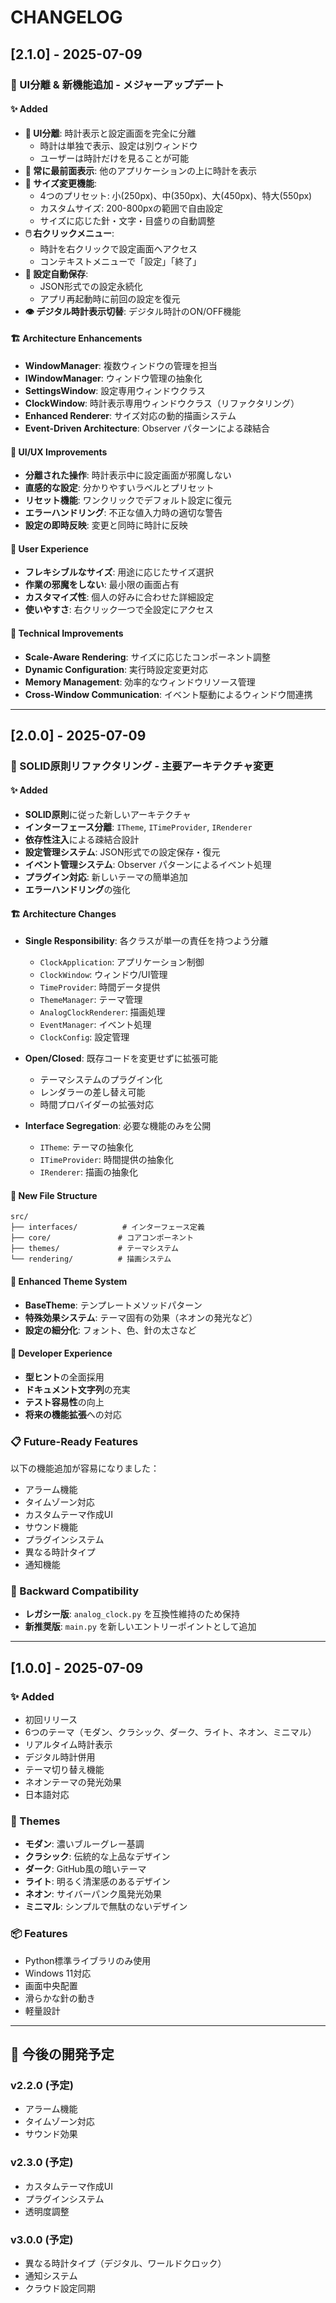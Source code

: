 # CHANGELOG

## [2.1.0] - 2025-07-09

### 🎉 UI分離 & 新機能追加 - メジャーアップデート

#### ✨ Added
- **🔄 UI分離**: 時計表示と設定画面を完全に分離
  - 時計は単独で表示、設定は別ウィンドウ
  - ユーザーは時計だけを見ることが可能
- **📌 常に最前面表示**: 他のアプリケーションの上に時計を表示
- **📏 サイズ変更機能**: 
  - 4つのプリセット: 小(250px)、中(350px)、大(450px)、特大(550px)
  - カスタムサイズ: 200-800pxの範囲で自由設定
  - サイズに応じた針・文字・目盛りの自動調整
- **🖱️ 右クリックメニュー**: 
  - 時計を右クリックで設定画面へアクセス
  - コンテキストメニューで「設定」「終了」
- **💾 設定自動保存**: 
  - JSON形式での設定永続化
  - アプリ再起動時に前回の設定を復元
- **👁️ デジタル時計表示切替**: デジタル時計のON/OFF機能

#### 🏗️ Architecture Enhancements
- **WindowManager**: 複数ウィンドウの管理を担当
- **IWindowManager**: ウィンドウ管理の抽象化
- **SettingsWindow**: 設定専用ウィンドウクラス
- **ClockWindow**: 時計表示専用ウィンドウクラス（リファクタリング）
- **Enhanced Renderer**: サイズ対応の動的描画システム
- **Event-Driven Architecture**: Observer パターンによる疎結合

#### 🎨 UI/UX Improvements
- **分離された操作**: 時計表示中に設定画面が邪魔しない
- **直感的な設定**: 分かりやすいラベルとプリセット
- **リセット機能**: ワンクリックでデフォルト設定に復元
- **エラーハンドリング**: 不正な値入力時の適切な警告
- **設定の即時反映**: 変更と同時に時計に反映

#### 📱 User Experience
- **フレキシブルなサイズ**: 用途に応じたサイズ選択
- **作業の邪魔をしない**: 最小限の画面占有
- **カスタマイズ性**: 個人の好みに合わせた詳細設定
- **使いやすさ**: 右クリック一つで全設定にアクセス

#### 🔧 Technical Improvements
- **Scale-Aware Rendering**: サイズに応じたコンポーネント調整
- **Dynamic Configuration**: 実行時設定変更対応
- **Memory Management**: 効率的なウィンドウリソース管理
- **Cross-Window Communication**: イベント駆動によるウィンドウ間連携

---

## [2.0.0] - 2025-07-09

### 🔄 SOLID原則リファクタリング - 主要アーキテクチャ変更

#### ✨ Added
- **SOLID原則**に従った新しいアーキテクチャ
- **インターフェース分離**: `ITheme`, `ITimeProvider`, `IRenderer`
- **依存性注入**による疎結合設計
- **設定管理システム**: JSON形式での設定保存・復元
- **イベント管理システム**: Observer パターンによるイベント処理
- **プラグイン対応**: 新しいテーマの簡単追加
- **エラーハンドリング**の強化

#### 🏗️ Architecture Changes
- **Single Responsibility**: 各クラスが単一の責任を持つよう分離
  - `ClockApplication`: アプリケーション制御
  - `ClockWindow`: ウィンドウ/UI管理  
  - `TimeProvider`: 時間データ提供
  - `ThemeManager`: テーマ管理
  - `AnalogClockRenderer`: 描画処理
  - `EventManager`: イベント処理
  - `ClockConfig`: 設定管理

- **Open/Closed**: 既存コードを変更せずに拡張可能
  - テーマシステムのプラグイン化
  - レンダラーの差し替え可能
  - 時間プロバイダーの拡張対応

- **Interface Segregation**: 必要な機能のみを公開
  - `ITheme`: テーマの抽象化
  - `ITimeProvider`: 時間提供の抽象化
  - `IRenderer`: 描画の抽象化

#### 📁 New File Structure
```
src/
├── interfaces/          # インターフェース定義
├── core/               # コアコンポーネント
├── themes/             # テーマシステム
└── rendering/          # 描画システム
```

#### 🎨 Enhanced Theme System
- **BaseTheme**: テンプレートメソッドパターン
- **特殊効果システム**: テーマ固有の効果（ネオンの発光など）
- **設定の細分化**: フォント、色、針の太さなど

#### 🔧 Developer Experience
- **型ヒント**の全面採用
- **ドキュメント文字列**の充実
- **テスト容易性**の向上
- **将来の機能拡張**への対応

### 📋 Future-Ready Features
以下の機能追加が容易になりました：
- アラーム機能
- タイムゾーン対応
- カスタムテーマ作成UI
- サウンド機能
- プラグインシステム
- 異なる時計タイプ
- 通知機能

### 🔄 Backward Compatibility
- **レガシー版**: `analog_clock.py` を互換性維持のため保持
- **新推奨版**: `main.py` を新しいエントリーポイントとして追加

---

## [1.0.0] - 2025-07-09

### ✨ Added
- 初回リリース
- 6つのテーマ（モダン、クラシック、ダーク、ライト、ネオン、ミニマル）
- リアルタイム時計表示
- デジタル時計併用
- テーマ切り替え機能
- ネオンテーマの発光効果
- 日本語対応

### 🎨 Themes
- **モダン**: 濃いブルーグレー基調
- **クラシック**: 伝統的な上品なデザイン
- **ダーク**: GitHub風の暗いテーマ
- **ライト**: 明るく清潔感のあるデザイン
- **ネオン**: サイバーパンク風発光効果
- **ミニマル**: シンプルで無駄のないデザイン

### 📦 Features
- Python標準ライブラリのみ使用
- Windows 11対応
- 画面中央配置
- 滑らかな針の動き
- 軽量設計

---

## 🎯 今後の開発予定

### v2.2.0 (予定)
- アラーム機能
- タイムゾーン対応
- サウンド効果

### v2.3.0 (予定)
- カスタムテーマ作成UI
- プラグインシステム
- 透明度調整

### v3.0.0 (予定)
- 異なる時計タイプ（デジタル、ワールドクロック）
- 通知システム
- クラウド設定同期
